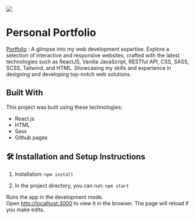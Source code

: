 <img src="https://www.google.com/url?sa=i&url=https%3A%2F%2Fwww.pexels.com%2Fsearch%2Foutdoors%2F&psig=AOvVaw0VQBSxpT4BgLdqrfGwWKYD&ust=1687783514188000&source=images&cd=vfe&ved=0CBEQjRxqFwoTCKjpxte53v8CFQAAAAAdAAAAABAE"><img/>

# Personal Portfolio
<a href="https://catherineisonline.github.io/personal-portfolio/">Portfolio</a> : A glimpse into my web development expertise. Explore a selection of interactive and responsive websites, crafted with the latest technologies such as ReactJS, Vanilla JavaScript, RESTful API, CSS, SASS, SCSS, Tailwind, and HTML. Showcasing my skills and experience in designing and developing top-notch web solutions.


## Built With

This project was built using these technologies:

- React.js
- HTML
- Sass
- Github pages

## 🛠 Installation and Setup Instructions

1. Installation: `npm install`

2. In the project directory, you can run: `npm start`

Runs the app in the development mode.\
Open [http://localhost:3000](http://localhost:3000) to view it in the browser.
The page will reload if you make edits.
